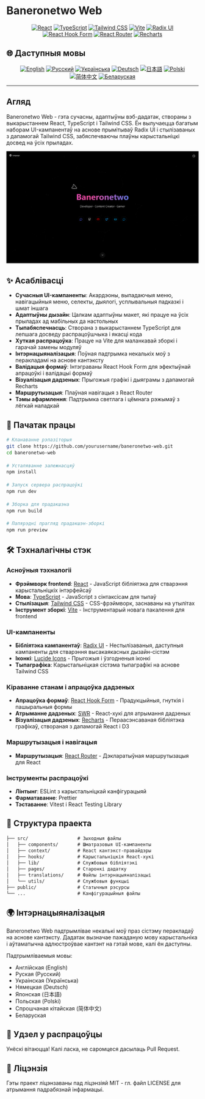 # Baneronetwo Web

<div align="center">

[![React](https://img.shields.io/badge/React-18.3.1-61DAFB?logo=react)](https://reactjs.org/)
[![TypeScript](https://img.shields.io/badge/TypeScript-5.5.3-3178C6?logo=typescript)](https://www.typescriptlang.org/)
[![Tailwind CSS](https://img.shields.io/badge/Tailwind_CSS-3.4.11-38B2AC?logo=tailwind-css)](https://tailwindcss.com/)
[![Vite](https://img.shields.io/badge/Vite-5.4.1-646CFF?logo=vite)](https://vitejs.dev/)
[![Radix UI](https://img.shields.io/badge/Radix_UI-1.0.0-161618?logo=radix-ui)](https://www.radix-ui.com/)
[![React Hook Form](https://img.shields.io/badge/React_Hook_Form-7.45.0-EC5990?logo=react-hook-form)](https://react-hook-form.com/)
[![React Router](https://img.shields.io/badge/React_Router-6.15.0-CA4245?logo=react-router)](https://reactrouter.com/)
[![Recharts](https://img.shields.io/badge/Recharts-2.7.2-22B5BF)](https://recharts.org/)

</div>

## 🌐 Даступныя мовы

<div align="center">

[![English](https://img.shields.io/badge/English-README-blue)](README.md)
[![Русский](https://img.shields.io/badge/Русский-README-blue)](README.ru.md)
[![Українська](https://img.shields.io/badge/Українська-README-blue)](README.uk.md)
[![Deutsch](https://img.shields.io/badge/Deutsch-README-blue)](README.de.md)
[![日本語](https://img.shields.io/badge/日本語-README-blue)](README.ja.md)
[![Polski](https://img.shields.io/badge/Polski-README-blue)](README.pl.md)
[![简体中文](https://img.shields.io/badge/简体中文-README-blue)](README.zh-CN.md)
[![Беларуская](https://img.shields.io/badge/Беларуская-README-blue)](README.be.md)

</div>

---

## Агляд

Baneronetwo Web - гэта сучасны, адаптыўны вэб-дадатак, створаны з выкарыстаннем React, TypeScript і Tailwind CSS. Ён вылучаецца багатым наборам UI-кампанентаў на аснове прымітываў Radix UI і стылізаваных з дапамогай Tailwind CSS, забяспечваючы плаўны карыстальніцкі досвед на ўсіх прыладах.

<div align="center">
<img src="ScreenNig.png" alt="Скрыншот Baneronetwo Web" width="800"/>
</div>

## ✨ Асаблівасці

- **Сучасныя UI-кампаненты**: Акардэоны, выпадаючыя меню, навігацыйныя меню, селекты, дыялогі, усплывальныя падказкі і шмат іншага
- **Адаптыўны дызайн**: Цалкам адаптыўны макет, які працуе на ўсіх прыладах ад мабільных да настольных
- **Тыпабяспечнасць**: Створана з выкарыстаннем TypeScript для лепшага досведу распрацоўшчыка і якасці кода
- **Хуткая распрацоўка**: Працуе на Vite для маланкавай зборкі і гарачай замены модуляў
- **Інтэрнацыяналізацыя**: Поўная падтрымка некалькіх моў з перакладамі на аснове кантэксту
- **Валідацыя формаў**: Інтэграваны React Hook Form для эфектыўнай апрацоўкі і валідацыі формаў
- **Візуалізацыя дадзеных**: Прыгожыя графікі і дыяграмы з дапамогай Recharts
- **Маршрутызацыя**: Плаўная навігацыя з React Router
- **Тэмы афармлення**: Падтрымка светлага і цёмнага рэжымаў з лёгкай наладкай

## 🚀 Пачатак працы

```bash
# Кланаванне рэпазіторыя
git clone https://github.com/yourusername/baneronetwo-web.git
cd baneronetwo-web

# Усталяванне залежнасцяў
npm install

# Запуск сервера распрацоўкі
npm run dev

# Зборка для прадакшэна
npm run build

# Папярэдні прагляд прадакшэн-зборкі
npm run preview
```

## 🛠️ Тэхналагічны стэк

### Асноўныя тэхналогіі

- **Фрэймворк frontend**: [React](https://reactjs.org/) - JavaScript бібліятэка для стварэння карыстальніцкіх інтэрфейсаў
- **Мова**: [TypeScript](https://www.typescriptlang.org/) - JavaScript з сінтаксісам для тыпаў
- **Стылізацыя**: [Tailwind CSS](https://tailwindcss.com/) - CSS-фрэймворк, заснаваны на утылітах
- **Інструмент зборкі**: [Vite](https://vitejs.dev/) - Інструментарый новага пакалення для frontend

### UI-кампаненты

- **Бібліятэка кампанентаў**: [Radix UI](https://www.radix-ui.com/) - Нестылізаваныя, даступныя кампаненты для стварэння высакаякасных дызайн-сістэм
- **Іконкі**: [Lucide Icons](https://lucide.dev/) - Прыгожыя і ўзгодненыя іконкі
- **Тыпаграфіка**: Карыстальніцкая сістэма тыпаграфікі на аснове Tailwind CSS

### Кіраванне станам і апрацоўка дадзеных

- **Апрацоўка формаў**: [React Hook Form](https://react-hook-form.com/) - Прадукцыйныя, гнуткія і пашыральныя формы
- **Атрыманне дадзеных**: [SWR](https://swr.vercel.app/) - React-хукі для атрымання дадзеных
- **Візуалізацыя дадзеных**: [Recharts](https://recharts.org/) - Пераасэнсаваная бібліятэка графікаў, створаная з дапамогай React і D3

### Маршрутызацыя і навігацыя

- **Маршрутызацыя**: [React Router](https://reactrouter.com/) - Дэкларатыўная маршрутызацыя для React

### Інструменты распрацоўкі

- **Лінтынг**: ESLint з карыстальніцкай канфігурацыяй
- **Фарматаванне**: Prettier
- **Тэставанне**: Vitest і React Testing Library

## 📂 Структура праекта

```
├── src/                  # Зыходныя файлы
│   ├── components/       # Шматразовыя UI-кампаненты
│   ├── context/          # React кантэкст-правайдэры
│   ├── hooks/            # Карыстальніцкія React-хукі
│   ├── lib/              # Службовыя бібліятэкі
│   ├── pages/            # Старонкі дадатку
│   ├── translations/     # Файлы інтэрнацыяналізацыі
│   └── utils/            # Службовыя функцыі
├── public/               # Статычныя рэсурсы
└── ...                   # Канфігурацыйныя файлы
```

## 🌍 Інтэрнацыяналізацыя

Baneronetwo Web падтрымлівае некалькі моў праз сістэму перакладаў на аснове кантэксту. Дадатак вызначае пажаданую мову карыстальніка і аўтаматычна адлюстроўвае кантэнт на гэтай мове, калі ён даступны.

Падтрымліваемыя мовы:
- Англійская (English)
- Руская (Русский)
- Украінская (Українська)
- Нямецкая (Deutsch)
- Японская (日本語)
- Польская (Polski)
- Спрошчаная кітайская (简体中文)
- Беларуская

## 🤝 Удзел у распрацоўцы

Унёскі вітаюцца! Калі ласка, не саромцеся дасылаць Pull Request.

## 📄 Ліцэнзія

Гэты праект ліцэнзаваны пад ліцэнзіяй MIT - гл. файл LICENSE для атрымання падрабязнай інфармацыі.